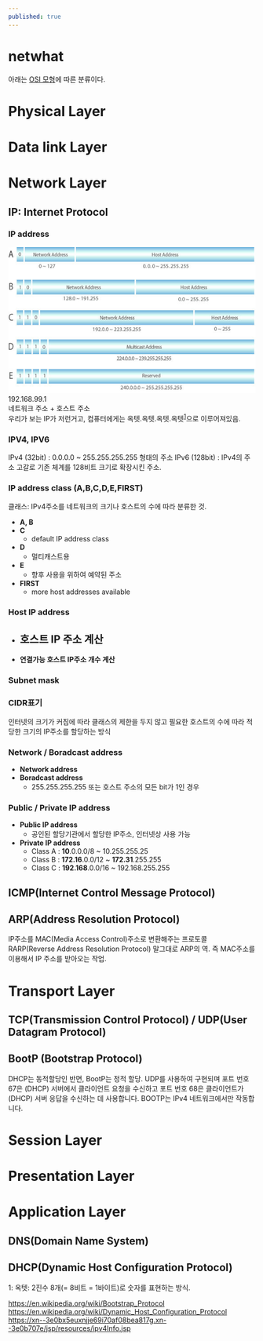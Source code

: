 ```yaml
---
published: true
---
```


# netwhat
아래는 [OSI 모형](https://yeosong-00.github.io/42wiki/OSI-model)에 따른 분류이다.

# Physical Layer
# Data link Layer
# Network Layer
## IP: Internet Protocol
### IP address
![2020-4-21-netwhat Pic](ipv4.jpg)
192.168.99.1<br>
네트워크 주소 + 호스트 주소<br>
우리가 보는 IP가 저런거고, 컴퓨터에게는 옥텟.옥텟.옥텟.옥텟<sup>[1](#footnote_1)</sup>으로 이루어져있음.
### IPV4, IPV6
IPv4 (32bit) : 0.0.0.0 ~ 255.255.255.255 형태의 주소
IPv6 (128bit) :  IPv4의 주소 고갈로 기존 체계를 128비트 크기로 확장시킨 주소.
### IP address class (A,B,C,D,E,FIRST)
클래스: IPv4주소를 네트워크의 크기나 호스트의 수에 따라 분류한 것.
* **A, B**
* **C**
    - default IP address class
* **D**
    - 멀티캐스트용
* **E**
    - 향후 사용을 위하여 예약된 주소
* **FIRST**
    - more host addresses available
### Host IP address
* **호스트 IP 주소 계산**
    - 
* **연결가능 호스트 IP주소 개수 계산**
### Subnet mask
### CIDR표기
인터넷의 크기가 커짐에 따라 클래스의 제한을 두지 않고
필요한 호스트의 수에 따라 적당한 크기의 IP주소를 할당하는 방식
### Network / Boradcast address
* **Network address**
* **Boradcast address**
    - 255.255.255.255 또는 호스트 주소의 모든 bit가 1인 경우
### Public / Private IP address
* **Public IP address**
    - 공인된 할당기관에서 할당한 IP주소, 인터넷상 사용 가능
* **Private IP address**
    - Class A : **10**.0.0.0/8 ~ 10.255.255.25
    - Class B : **172.16**.0.0/12 ~ **172.31**.255.255
    - Class C : **192.168**.0.0/16 ~ 192.168.255.255

## ICMP(Internet Control Message Protocol)

## ARP(Address Resolution Protocol)
IP주소를 MAC(Media Access Control)주소로 변환해주는 프로토콜
RARP(Reverse Address Resolution Protocol)
말그대로 ARP의 역. 즉 MAC주소를 이용해서 IP 주소를 받아오는 작업.

# Transport Layer
## TCP(Transmission Control Protocol) / UDP(User Datagram Protocol)
## BootP (Bootstrap Protocol)
DHCP는 동적할당인 반면, BootP는 정적 할당.
UDP를 사용하여 구현되며 포트 번호 67은 (DHCP) 서버에서 클라이언트 요청을 수신하고
포트 번호 68은 클라이언트가 (DHCP) 서버 응답을 수신하는 데 사용합니다.
BOOTP는 IPv4 네트워크에서만 작동합니다.
# Session Layer

# Presentation Layer

# Application Layer 
## DNS(Domain Name System)
## DHCP(Dynamic Host Configuration Protocol)

<a name="footnote_1">1</a>: 옥텟: 2진수 8개(= 8비트 = 1바이트)로 숫자를 표현하는 방식.

https://en.wikipedia.org/wiki/Bootstrap_Protocol
https://en.wikipedia.org/wiki/Dynamic_Host_Configuration_Protocol
https://xn--3e0bx5euxnjje69i70af08bea817g.xn--3e0b707e/jsp/resources/ipv4Info.jsp
